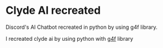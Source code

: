 # Clyde AI recreated
Discord's AI Chatbot recreated in python by using g4f library.

I recreated clyde ai by using python with [g4f](https://github.com/xtekky/gpt4free) library
